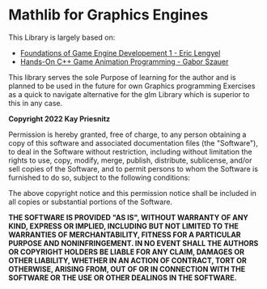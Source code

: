 # Mathlib for Graphics Engines

This Library is largely based on:  
-  [Foundations of Game Engine Developement 1 - Eric Lengyel](https://foundationsofgameenginedev.com/#fged1)
- [Hands-On C++ Game Animation Programming - Gabor Szauer](https://www.packtpub.com/product/hands-on-c-game-animation-programming/9781800208087)

This library serves the sole Purpose of learning for the author and is planned to be used in the future for own Graphics programming Exercises as a quick to navigate alternative for the glm Library which is superior to this in any case.


**Copyright 2022 Kay Priesnitz**

Permission is hereby granted, free of charge, to any person obtaining a copy of this software and associated documentation files (the "Software"), to deal in the Software without restriction, including without limitation the rights to use, copy, modify, merge, publish, distribute, sublicense, and/or sell copies of the Software, and to permit persons to whom the Software is furnished to do so, subject to the following conditions:

The above copyright notice and this permission notice shall be included in all copies or substantial portions of the Software.

**THE SOFTWARE IS PROVIDED "AS IS", WITHOUT WARRANTY OF ANY KIND, EXPRESS OR IMPLIED, INCLUDING BUT NOT LIMITED TO THE WARRANTIES OF MERCHANTABILITY, FITNESS FOR A PARTICULAR PURPOSE AND NONINFRINGEMENT. IN NO EVENT SHALL THE AUTHORS OR COPYRIGHT HOLDERS BE LIABLE FOR ANY CLAIM, DAMAGES OR OTHER LIABILITY, WHETHER IN AN ACTION OF CONTRACT, TORT OR OTHERWISE, ARISING FROM, OUT OF OR IN CONNECTION WITH THE SOFTWARE OR THE USE OR OTHER DEALINGS IN THE SOFTWARE.**

